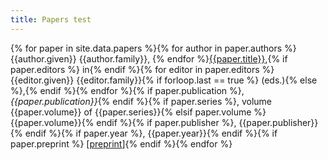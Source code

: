 ```yaml
---
title: Papers test
---
```


{% for paper in site.data.papers %}{% for author in paper.authors %}{{author.given}} {{author.family}}, {% endfor %}[{{paper.title}}](paper.url),{% if paper.editors %} in{% endif %}{% for editor in paper.editors %}{{editor.given}} {{editor.family}}{% if forloop.last == true %} (eds.){% else %},{% endif %}{% endfor %}{% if paper.publication %}, *{{paper.publication}}*{% endif %}{% if paper.series %}, volume {{paper.volume}} of {{paper.series}}{% elsif paper.volume %}{{paper.volume}}{% endif %}{% if paper.publisher %}, {{paper.publisher}}{% endif %}{% if paper.year %}, {{paper.year}}{% endif %}{% if paper.preprint %} [[preprint](/papers/{{paper.preprint}})]{% endif %}{% endfor %}

<!-- {% for paper in site.data.papers %} -->
<!-- 1. {% for author in paper.authors %}{{author.given}} {{author.family}}, {% endfor %}[{{paper.title}}]({{paper.url}}).{% if paper.publication %} In {% if paper.editors %}{% endif %} *{{paper.publication}}*{% endif %}{% if paper.volume %} {{paper.volume}}{% endif %}{% if paper.pages %}, pages {{paper.pages}}{% endif %}{% if paper.year %}, {{paper.year}}{% endif %}{% if paper.preprint %} [[preprint](/papers/{{paper.preprint}})]{% endif %} -->
<!-- {% endfor %} -->
